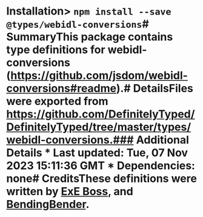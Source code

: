 # Installation> `npm install --save @types/webidl-conversions`# SummaryThis package contains type definitions for webidl-conversions (https://github.com/jsdom/webidl-conversions#readme).# DetailsFiles were exported from https://github.com/DefinitelyTyped/DefinitelyTyped/tree/master/types/webidl-conversions.### Additional Details * Last updated: Tue, 07 Nov 2023 15:11:36 GMT * Dependencies: none# CreditsThese definitions were written by [ExE Boss](https://github.com/ExE-Boss), and [BendingBender](https://github.com/BendingBender).
